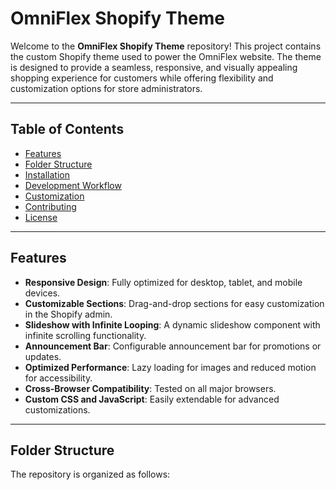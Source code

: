 # OmniFlex Shopify Theme

Welcome to the **OmniFlex Shopify Theme** repository! This project contains the custom Shopify theme used to power the OmniFlex website. The theme is designed to provide a seamless, responsive, and visually appealing shopping experience for customers while offering flexibility and customization options for store administrators.

---

## Table of Contents

- [Features](#features)
- [Folder Structure](#folder-structure)
- [Installation](#installation)
- [Development Workflow](#development-workflow)
- [Customization](#customization)
- [Contributing](#contributing)
- [License](#license)

---

## Features

- **Responsive Design**: Fully optimized for desktop, tablet, and mobile devices.
- **Customizable Sections**: Drag-and-drop sections for easy customization in the Shopify admin.
- **Slideshow with Infinite Looping**: A dynamic slideshow component with infinite scrolling functionality.
- **Announcement Bar**: Configurable announcement bar for promotions or updates.
- **Optimized Performance**: Lazy loading for images and reduced motion for accessibility.
- **Cross-Browser Compatibility**: Tested on all major browsers.
- **Custom CSS and JavaScript**: Easily extendable for advanced customizations.

---

## Folder Structure

The repository is organized as follows:
